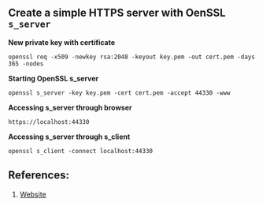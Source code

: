 ## Create a simple HTTPS server with OenSSL ``s_server``

**New private key with certificate**

``openssl req -x509 -newkey rsa:2048 -keyout key.pem -out cert.pem -days 365 -nodes``

**Starting OpenSSL s_server**

``openssl s_server -key key.pem -cert cert.pem -accept 44330 -www``

**Accessing s_server through browser**

``https://localhost:44330``

**Accessing s_server through s_client**

``openssl s_client -connect localhost:44330``

## References:

1. [Website](https://blog.jorisvisscher.com/2015/07/22/create-a-simple-https-server-with-openssl-s_server/)
